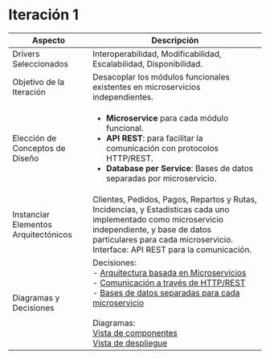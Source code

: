 # Iteración 1

| Aspecto| Descripción |
|------|-------------|
| Drivers Seleccionados |  Interoperabilidad, Modificabilidad, Escalabilidad, Disponibilidad.|
| Objetivo de la Iteración |  Desacoplar los módulos funcionales existentes en microservicios independientes.   |
| Elección de Conceptos de Diseño |  <ul><li> **Microservice** para cada módulo funcional. </li><li> **API REST**: para facilitar la comunicación con protocolos HTTP/REST.  </li><li>  **Database per Service**: Bases de datos separadas por microservicio.  </li></ul>|
| Instanciar Elementos Arquitectónicos | Clientes, Pedidos, Pagos, Repartos y Rutas, Incidencias, y Estadisticas cada uno implementado como microservicio independiente, y base de datos particulares para cada microservicio.  <br> Interface: API REST para la comunicación. |
| Diagramas y  Decisiones | Decisiones: <br>- [Arquitectura basada en Microservicios](https://github.com/GiulianaSilvestri/TPE_DESIGN_G15/blob/main/ADRs/ADR001-microservice-style.md) <br>- [Comunicación a través de HTTP/REST](https://github.com/GiulianaSilvestri/TPE_DESIGN_G15/blob/main/ADRs/ADR002-API-REST.md) <br>- [Bases de datos separadas para cada microservicio](https://github.com/GiulianaSilvestri/TPE_DESIGN_G15/blob/main/ADRs/ADR004-database-per-microservice.md)<br><br>Diagramas:<br> [Vista de componentes](https://github.com/GiulianaSilvestri/TPE_DESIGN_G15/blob/main/diagrams/it1_view_components.png) <br> [Vista de despliegue](https://github.com/GiulianaSilvestri/TPE_DESIGN_G15/blob/main/diagrams/it1_view_deployment.png) 
